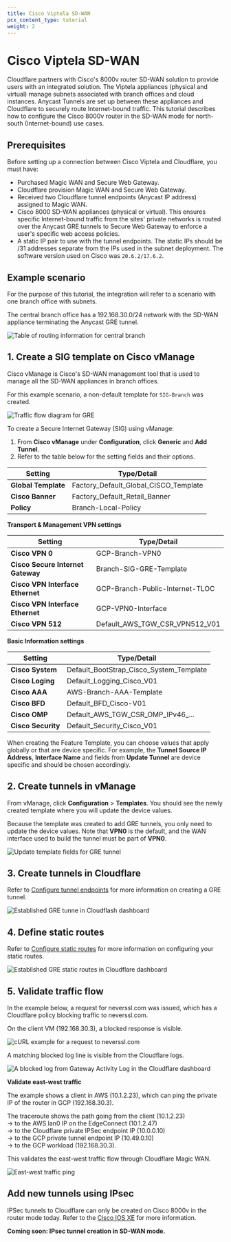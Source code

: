 ```yaml
---
title: Cisco Viptela SD-WAN
pcx_content_type: tutorial
weight: 2
---
```


# Cisco Viptela SD-WAN

Cloudflare partners with Cisco's 8000v router SD-WAN solution to provide users with an integrated solution. The Viptela appliances (physical and virtual) manage subnets associated with branch offices and cloud instances. Anycast Tunnels are set up between these appliances and Cloudflare to securely route Internet-bound traffic. This tutorial describes how to configure the Cisco 8000v router in the SD-WAN mode for north-south (Internet-bound) use cases.

## Prerequisites

Before setting up a connection between Cisco Viptela and Cloudflare, you must have:

- Purchased Magic WAN and Secure Web Gateway.
- Cloudflare provision Magic WAN and Secure Web Gateway.
- Received two Cloudflare tunnel endpoints (Anycast IP address) assigned to Magic WAN.
- Cisco 8000 SD-WAN appliances (physical or virtual). This ensures specific Internet-bound traffic from the sites' private networks is routed over the Anycast GRE tunnels to Secure Web Gateway to enforce a user's specific web access policies.
- A static IP pair to use with the tunnel endpoints. The static IPs should be /31 addresses separate from the IPs used in the subnet deployment. The software version used on Cisco was `20.6.2/17.6.2`.

## Example scenario

For the purpose of this tutorial, the integration will refer to a scenario with one branch office with subnets.

The central branch office has a 192.168.30.0/24 network with the SD-WAN appliance terminating the Anycast GRE tunnel.

![Table of routing information for central  branch](/magic-wan/static/viptela-gre-routing-table.png)

## 1. Create a SIG template on Cisco vManage

Cisco vManage is Cisco's SD-WAN management tool that is used to manage all the SD-WAN appliances in branch offices.

For this example scenario, a non-default template for `SIG-Branch` was created.

![Traffic flow diagram for GRE](/magic-wan/static/viptela-flow-diagram-gre.png)

To create a Secure Internet Gateway (SIG) using vManage:

1. From **Cisco vManage** under **Configuration**, click **Generic** and **Add Tunnel**.
2. Refer to the table below for the setting fields and their options.

|     Setting             |   Type/Detail                          |
|-------------------------|----------------------------------------|
| **Global Template**     | Factory_Default_Global_CISCO_Template  |
| **Cisco Banner**        | Factory_Default_Retail_Banner          |
| **Policy**              | Branch-Local-Policy                    |

**Transport & Management VPN settings**

|     Setting                        |   Type/Detail                   |
|------------------------------------|---------------------------------|
| **Cisco VPN 0**                    | GCP-Branch-VPN0                 |
| **Cisco Secure Internet Gateway**  | Branch-SIG-GRE-Template         |
| **Cisco VPN Interface Ethernet**   | GCP-Branch-Public-Internet-TLOC |
| **Cisco VPN Interface Ethernet**   | GCP-VPN0-Interface              |
| **Cisco VPN 512**                  | Default_AWS_TGW_CSR_VPN512_V01  |

**Basic Information settings**

|     Setting        |   Type/Detail                           |
|--------------------|-----------------------------------------|
| **Cisco System**   | Default_BootStrap_Cisco_System_Template |
| **Cisco Loging**   | Default_Logging_Cisco_V01               |
| **Cisco AAA**      | AWS-Branch-AAA-Template                 |
| **Cisco BFD**      | Default_BFD_Cisco-V01                   |
| **Cisco OMP**      |  Default_AWS_TGW_CSR_OMP_IPv46_...      |
| **Cisco Security** | Default_Security_Cisco_V01              |

When creating the Feature Template, you can choose values that apply globally or that are device specific. For example, the **Tunnel Source IP Address**, **Interface Name** and fields from **Update Tunnel** are device specific and should be chosen accordingly.

## 2. Create tunnels in vManage

From vManage, click **Configuration** > **Templates**. You should see the newly created template where you will update the device values. 

Because the template was created to add GRE tunnels, you only need to update the device values. Note that **VPN0** is the default, and the WAN interface used to build the tunnel must be part of **VPN0**.

![Update template fields for GRE tunnel](/magic-wan/static/viptela-update-device-template-gre.png)

## 3. Create tunnels in Cloudflare

Refer to [Configure tunnel endpoints](/magic-wan/how-to/configure-tunnels) for more information on creating a GRE tunnel.

![Established GRE tunne in Cloudflash dashboard](/magic-wan/static/viptela-gre-tunnel.png)

## 4. Define static routes

Refer to [Configure static routes](/magic-wan/how-to/configure-static-routes) for more information on configuring your static routes.

![Established GRE static routes in Cloudflare dashboard](/magic-wan/static/viptela-gre-static-routes.png)

## 5. Validate traffic flow

In the example below, a request for neverssl.com was issued, which has a Cloudflare policy blocking traffic to neverssl.com.

On the client VM (192.168.30.3), a blocked response is visible.

![cURL example for a request to neverssl.com](/magic-wan/static/viptela-curl-traffic-flow.png)

A matching blocked log line is visible from the Cloudflare logs.

![A blocked log from Gateway Activity Log in the Cloudflare dashboard](/magic-wan/static/viptela-gre-swg-traffic.png)

**Validate east-west traffic**

The example shows a client in AWS (10.1.2.23), which can ping the private IP of the router in GCP (192.168.30.3).

The traceroute shows the path going from the client (10.1.2.23)<br>
→ to the AWS lan0 IP on the EdgeConnect (10.1.2.47)<br>
→ to the Cloudflare private IPSec endpoint IP (10.0.0.10)<br>
→ to the GCP private tunnel endpoint IP (10.49.0.10)<br>
→ to the GCP workload (192.168.30.3).

This validates the east-west traffic flow through Cloudflare Magic WAN.

![East-west traffic ping](/magic-wan/static/viptela-east-west-ping.png)

## Add new tunnels using IPsec

IPSec tunnels to Cloudflare can only be created on Cisco 8000v in the router mode today. Refer to the [Cisco IOS XE](/magic-wan/tutorials/cisco-ios-xe/) for more information. 

**Coming soon: IPsec tunnel creation in SD-WAN mode.**
